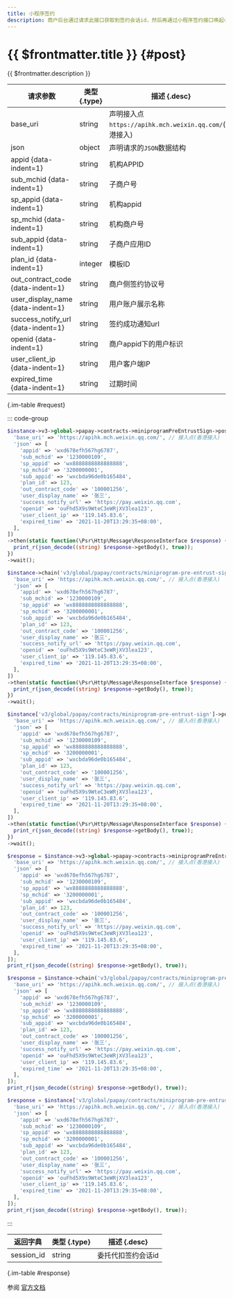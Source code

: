 ```yaml
---
title: 小程序签约
description: 商户后台通过请求此接口获取到签约会话id，然后再通过小程序签约接口唤起小程序委托代扣的签约页面。
---
```


# {{ $frontmatter.title }} {#post}

{{ $frontmatter.description }}

| 请求参数 | 类型 {.type} | 描述 {.desc}
| --- | --- | ---
| base_uri | string | 声明接入点`https://apihk.mch.weixin.qq.com/`(香港接入)
| json | object | 声明请求的`JSON`数据结构
| appid {data-indent=1} | string | 机构APPID
| sub_mchid {data-indent=1} | string | 子商户号
| sp_appid {data-indent=1} | string | 机构appid
| sp_mchid {data-indent=1} | string | 机构商户号
| sub_appid {data-indent=1} | string | 子商户应用ID
| plan_id {data-indent=1} | integer | 模板ID
| out_contract_code {data-indent=1} | string | 商户侧签约协议号
| user_display_name {data-indent=1} | string | 用户账户展示名称
| success_notify_url {data-indent=1} | string | 签约成功通知url
| openid {data-indent=1} | string | 商户appid下的用户标识
| user_client_ip {data-indent=1} | string | 用户客户端IP
| expired_time {data-indent=1} | string | 过期时间

{.im-table #request}

::: code-group

```php [异步纯链式]
$instance->v3->global->papay->contracts->miniprogramPreEntrustSign->postAsync([
  'base_uri' => 'https://apihk.mch.weixin.qq.com/', // 接入点(香港接入)
  'json' => [
    'appid' => 'wxd678efh567hg6787',
    'sub_mchid' => '1230000109',
    'sp_appid' => 'wx8888888888888888',
    'sp_mchid' => '3200000001',
    'sub_appid' => 'wxcbda96de0b165484',
    'plan_id' => 123,
    'out_contract_code' => '100001256',
    'user_display_name' => '张三',
    'success_notify_url' => 'https://pay.weixin.qq.com',
    'openid' => 'ouFhd5X9s9WteC3eWRjXV3lea123',
    'user_client_ip' => '119.145.83.6',
    'expired_time' => '2021-11-20T13:29:35+08:00',
  ],
])
->then(static function(\Psr\Http\Message\ResponseInterface $response) {
  print_r(json_decode((string) $response->getBody(), true));
})
->wait();
```

```php [异步声明式]
$instance->chain('v3/global/papay/contracts/miniprogram-pre-entrust-sign')->postAsync([
  'base_uri' => 'https://apihk.mch.weixin.qq.com/', // 接入点(香港接入)
  'json' => [
    'appid' => 'wxd678efh567hg6787',
    'sub_mchid' => '1230000109',
    'sp_appid' => 'wx8888888888888888',
    'sp_mchid' => '3200000001',
    'sub_appid' => 'wxcbda96de0b165484',
    'plan_id' => 123,
    'out_contract_code' => '100001256',
    'user_display_name' => '张三',
    'success_notify_url' => 'https://pay.weixin.qq.com',
    'openid' => 'ouFhd5X9s9WteC3eWRjXV3lea123',
    'user_client_ip' => '119.145.83.6',
    'expired_time' => '2021-11-20T13:29:35+08:00',
  ],
])
->then(static function(\Psr\Http\Message\ResponseInterface $response) {
  print_r(json_decode((string) $response->getBody(), true));
})
->wait();
```

```php [异步属性式]
$instance['v3/global/papay/contracts/miniprogram-pre-entrust-sign']->postAsync([
  'base_uri' => 'https://apihk.mch.weixin.qq.com/', // 接入点(香港接入)
  'json' => [
    'appid' => 'wxd678efh567hg6787',
    'sub_mchid' => '1230000109',
    'sp_appid' => 'wx8888888888888888',
    'sp_mchid' => '3200000001',
    'sub_appid' => 'wxcbda96de0b165484',
    'plan_id' => 123,
    'out_contract_code' => '100001256',
    'user_display_name' => '张三',
    'success_notify_url' => 'https://pay.weixin.qq.com',
    'openid' => 'ouFhd5X9s9WteC3eWRjXV3lea123',
    'user_client_ip' => '119.145.83.6',
    'expired_time' => '2021-11-20T13:29:35+08:00',
  ],
])
->then(static function(\Psr\Http\Message\ResponseInterface $response) {
  print_r(json_decode((string) $response->getBody(), true));
})
->wait();
```

```php [同步纯链式]
$response = $instance->v3->global->papay->contracts->miniprogramPreEntrustSign->post([
  'base_uri' => 'https://apihk.mch.weixin.qq.com/', // 接入点(香港接入)
  'json' => [
    'appid' => 'wxd678efh567hg6787',
    'sub_mchid' => '1230000109',
    'sp_appid' => 'wx8888888888888888',
    'sp_mchid' => '3200000001',
    'sub_appid' => 'wxcbda96de0b165484',
    'plan_id' => 123,
    'out_contract_code' => '100001256',
    'user_display_name' => '张三',
    'success_notify_url' => 'https://pay.weixin.qq.com',
    'openid' => 'ouFhd5X9s9WteC3eWRjXV3lea123',
    'user_client_ip' => '119.145.83.6',
    'expired_time' => '2021-11-20T13:29:35+08:00',
  ],
]);
print_r(json_decode((string) $response->getBody(), true));
```

```php [同步声明式]
$response = $instance->chain('v3/global/papay/contracts/miniprogram-pre-entrust-sign')->post([
  'base_uri' => 'https://apihk.mch.weixin.qq.com/', // 接入点(香港接入)
  'json' => [
    'appid' => 'wxd678efh567hg6787',
    'sub_mchid' => '1230000109',
    'sp_appid' => 'wx8888888888888888',
    'sp_mchid' => '3200000001',
    'sub_appid' => 'wxcbda96de0b165484',
    'plan_id' => 123,
    'out_contract_code' => '100001256',
    'user_display_name' => '张三',
    'success_notify_url' => 'https://pay.weixin.qq.com',
    'openid' => 'ouFhd5X9s9WteC3eWRjXV3lea123',
    'user_client_ip' => '119.145.83.6',
    'expired_time' => '2021-11-20T13:29:35+08:00',
  ],
]);
print_r(json_decode((string) $response->getBody(), true));
```

```php [同步属性式]
$response = $instance['v3/global/papay/contracts/miniprogram-pre-entrust-sign']->post([
  'base_uri' => 'https://apihk.mch.weixin.qq.com/', // 接入点(香港接入)
  'json' => [
    'appid' => 'wxd678efh567hg6787',
    'sub_mchid' => '1230000109',
    'sp_appid' => 'wx8888888888888888',
    'sp_mchid' => '3200000001',
    'sub_appid' => 'wxcbda96de0b165484',
    'plan_id' => 123,
    'out_contract_code' => '100001256',
    'user_display_name' => '张三',
    'success_notify_url' => 'https://pay.weixin.qq.com',
    'openid' => 'ouFhd5X9s9WteC3eWRjXV3lea123',
    'user_client_ip' => '119.145.83.6',
    'expired_time' => '2021-11-20T13:29:35+08:00',
  ],
]);
print_r(json_decode((string) $response->getBody(), true));
```

:::

| 返回字典 | 类型 {.type} | 描述 {.desc}
| --- | --- | ---
| session_id | string | 委托代扣签约会话id

{.im-table #response}

参阅 [官方文档](https://pay.weixin.qq.com/wiki/doc/api_external/ch/apis/chapter5_1_1.shtml)
